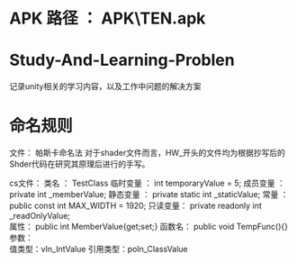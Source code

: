 # APK 路径 ： APK\TEN.apk


# Study-And-Learning-Problen
记录unity相关的学习内容，以及工作中问题的解决方案

# 命名规则
文件：
帕斯卡命名法
对于shader文件而言，HW_开头的文件均为根据抄写后的Shder代码在研究其原理后进行的手写。

cs文件：
类名 ： TestClass
临时变量 ： 		int temporaryValue = 5;
成员变量 ：		private int _memberValue;
静态变量 ：		private static int _staticValue;
常量 ： 		public const int MAX_WIDTH = 1920;
只读变量：		private readonly int _readOnlyValue;	
属性：		public int MemberValue{get;set;}
函数名：		public void TempFunc(){}
参数：		
		值类型：vIn_IntValue
		引用类型：poIn_ClassValue
	